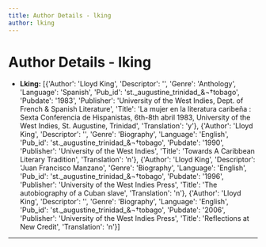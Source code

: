 ```yaml
---
title: Author Details - lking
author: lking
---
```


# Author Details - lking

<ul>
    <li><strong>Lking:</strong> [{'Author': 'Lloyd King', 'Descriptor': '', 'Genre': 'Anthology', 'Language': 'Spanish', 'Pub_id': 'st._augustine_trinidad_&¬†tobago', 'Pubdate': '1983', 'Publisher': 'University of the West Indies, Dept. of French & Spanish Literature', 'Title': 'La mujer en la literatura caribeña : Sexta Conferencia de Hispanistas, 6th-8th abril 1983, University of the West Indies, St. Augustine, Trinidad', 'Translation': 'y'}, {'Author': 'Lloyd King', 'Descriptor': '', 'Genre': 'Biography', 'Language': 'English', 'Pub_id': 'st._augustine_trinidad_&¬†tobago', 'Pubdate': '1990', 'Publisher': 'University of the West Indies', 'Title': 'Towards A Caribbean Literary Tradition', 'Translation': 'n'}, {'Author': 'Lloyd King', 'Descriptor': 'Juan Francisco Manzano', 'Genre': 'Biography', 'Language': 'English', 'Pub_id': 'st._augustine_trinidad_&¬†tobago', 'Pubdate': '1996', 'Publisher': 'University of the West Indies Press', 'Title': 'The autobiography of a Cuban slave', 'Translation': 'n'}, {'Author': 'Lloyd King', 'Descriptor': '', 'Genre': 'Biography', 'Language': 'English', 'Pub_id': 'st._augustine_trinidad_&¬†tobago', 'Pubdate': '2006', 'Publisher': 'University of the West Indies Press', 'Title': 'Reflections at New Credit', 'Translation': 'n'}]</li>
</ul>
<hr>
